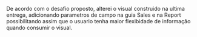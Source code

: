 De acordo com o desafio proposto, alterei o visual construido na ultima entrega, adicionando parametros de campo na guia Sales e na Report possibilitando assim que o usuario tenha maior flexibidade de informação quando consumir o visual.
